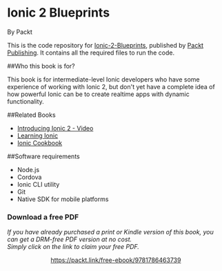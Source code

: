 # Ionic 2 Blueprints
By Packt

This is the code repository for [Ionic-2-Blueprints](https://www.packtpub.com/web-development/ionic-2-blueprints), published by [Packt Publishing](https://www.packtpub.com/). It contains all the required files to run the code.

##Who this book is for?

This book is for intermediate-level Ionic developers who have some experience of working with Ionic 2, but don't yet have a complete idea of how powerful Ionic can be to create realtime apps with dynamic functionality.

##Related Books

* [Introducing Ionic 2 - Video](https://www.packtpub.com/web-development/introducing-ionic-2-video?utm_source=github&utm_medium=repository&utm_campaign=9781786469144)
* [Learning Ionic](https://www.packtpub.com/application-development/learning-ionic?utm_source=github&utm_medium=repository&utm_campaign=9781783552603)
* [Ionic Cookbook](https://www.packtpub.com/web-development/ionic-cookbook?utm_source=github&utm_medium=repository&utm_campaign=9781785287978)


##Software requirements

* Node.js
* Cordova
* Ionic CLI utility
* Git
* Native SDK for mobile platforms
### Download a free PDF

 <i>If you have already purchased a print or Kindle version of this book, you can get a DRM-free PDF version at no cost.<br>Simply click on the link to claim your free PDF.</i>
<p align="center"> <a href="https://packt.link/free-ebook/9781786463739">https://packt.link/free-ebook/9781786463739 </a> </p>
